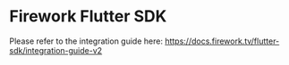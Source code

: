 # Firework Flutter SDK

Please refer to the integration guide here: https://docs.firework.tv/flutter-sdk/integration-guide-v2
